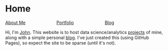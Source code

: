# Home

[About Me](pages/about.md) &nbsp; &nbsp; &nbsp; &nbsp; &nbsp; &nbsp; &nbsp; &nbsp; &nbsp; &nbsp; &nbsp; &nbsp; [Portfolio](pages/portfolio.md) &nbsp; &nbsp; &nbsp; &nbsp; &nbsp; &nbsp; &nbsp; &nbsp; &nbsp; &nbsp; &nbsp; &nbsp; [Blog](pages/blog.md)

Hi, I'm [John](pages/about.md). This website is to host data science/analytics [projects](pages/portfolio.md) of mine, along with a simple personal [blog](pages/blog.md). I've just created this (using GitHub Pages), so expect the site to be sparse (until it's not). 

